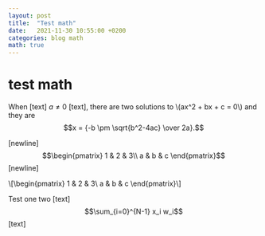 ```yaml
---
layout: post
title:  "Test math"
date:   2021-11-30 10:55:00 +0200
categories: blog math
math: true
---
```



# test math

When [text] $a \ne 0$ [text], there are two solutions to \\(ax^2 + bx + c = 0\\) and they are
$$x = {-b \pm \sqrt{b^2-4ac} \over 2a}.$$

[newline] $$\begin{pmatrix}
1 & 2 & 3\\
a & b & c
\end{pmatrix}$$ [newline]


\\[\begin{pmatrix}
1 & 2 & 3\\
a & b & c
\end{pmatrix}\\]

Test one two [text] $$\sum_{i=0}^{N-1} x_i w_i$$ [text]
